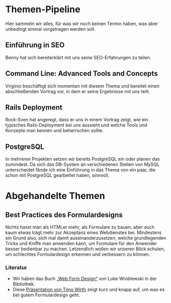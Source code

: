 Themen-Pipeline
===============

Hier sammeln wir alles, für was wir noch keinen Termin haben, was aber unbedingt einmal vorgetragen
werden soll.

Einführung in SEO
-----------------

Benny hat sich bereiterklärt mit uns seine SEO-Erfahrungen zu teilen.

Command Line: Advanced Tools and Concepts
-----------------------------------------

Virginio beschäftigt sich momentan mit diesem Thema und bereitet einen abschließenden Vortrag vor, in dem
er seine Ergebnisse mit uns teilt.

Rails Deployment
----------------

Rock-Sven hat angeregt, dass er uns in einem Vortrag zeigt, wie ein typisches Rails-Deployment bei uns
aussieht und welche Tools und Konzepte man kennen und beherrschen sollte.

PostgreSQL
----------

In mehreren Projekten setzen wir bereits PostgreSQL ein oder planen das zumindest. Da sich das DB-System
an verschiedenen Stellen von MySQL unterscheidet fände ich eine Einführung in das Thema von ein paar,
die schon mit PostgreSQL gearbeitet haben, sinnvoll.

Abgehandelte Themen
===================

Best Practices des Formulardesigns
----------------------------------

Nichts hasst man als HTMLer mehr, als Formulare zu bauen, aber auch kaum etwas trägt mehr zur Akzeptanz
eines Webdienstes bei. Mindestens ein Grund also, sich mal damit auseinanderzusetzen, welche
grundlegenden Tricks und Kniffe man anwenden kann, um Formulare für den Anwender besser bedienbar zu machen.
Letzendlich wollen wir unseren Blick schulen, um schlechtes Formulardesign erkennen und verbessern
zu können.

### Literatur

* Wir haben das Buch [„Web Form Design“][Web-Form-Design] von Luke Wroblewski in der Bibliothek.
* Diese [Präsentation von Timo Wirth][Mitmachbarrieren] zeigt kurz und knapp auf, um was es bei gutem Formulardesign geht.

[Web-Form-Design]: http://www.lukew.com/resources/web_form_design.asp
[Mitmachbarrieren]: http://www.slideshare.net/aperto/mitmachbarrieren-im-web-20
